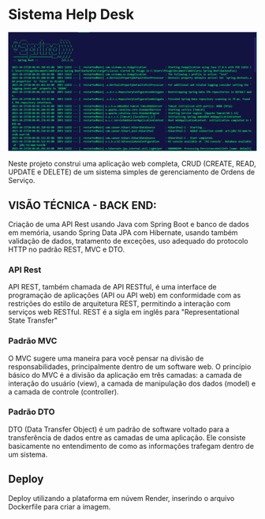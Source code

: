 # Sistema Help Desk

<img src="spring.PNG" alt="Home">

Neste projeto construi uma aplicação web completa, CRUD (CREATE, READ, UPDATE e DELETE) de um sistema simples de gerenciamento de Ordens de Serviço.



## VISÃO TÉCNICA - BACK END:

Criação de uma API Rest usando Java com Spring Boot e banco de dados em memória, 
usando Spring Data JPA com Hibernate, usando também validação de dados, tratamento de exceções, uso adequado do protocolo HTTP no padrão REST, MVC e DTO.

### API Rest

API REST, também chamada de API RESTful, é uma interface de programação de aplicações (API ou API web) em conformidade com as restrições do estilo de arquitetura REST, permitindo a interação com serviços web RESTful. REST é a sigla em inglês para "Representational State Transfer"

### Padrão MVC

O MVC sugere uma maneira para você pensar na divisão de responsabilidades, principalmente dentro de um software web. O princípio básico do MVC é a divisão da aplicação em três camadas: a camada de interação do usuário (view), a camada de manipulação dos dados (model) e a camada de controle (controller).

### Padrão DTO

DTO (Data Transfer Object) é um padrão de software voltado para a transferência de dados entre as camadas de uma aplicação. Ele consiste basicamente no entendimento de como as informações trafegam dentro de um sistema.


## Deploy
Deploy utilizando a plataforma em núvem Render, inserindo o arquivo Dockerfile para criar a imagem.
